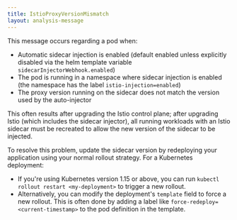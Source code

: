 ```yaml
---
title: IstioProxyVersionMismatch
layout: analysis-message
---
```


This message occurs regarding a pod when:

* Automatic sidecar injection is enabled (default enabled unless explicitly
  disabled via the helm template variable `sidecarInjectorWebhook.enabled`)
* The pod is running in a namespace where sidecar injection is enabled (the
  namespace has the label `istio-injection=enabled`)
* The proxy version running on the sidecar does not match the version used by
  the auto-injector

This often results after upgrading the Istio control plane; after upgrading
Istio (which includes the sidecar injector), all running workloads with an Istio
sidecar must be recreated to allow the new version of the sidecar to be
injected.

To resolve this problem, update the sidecar version by redeploying your application
using your normal rollout strategy. For a Kubernetes deployment:

* If you're using Kubernetes version 1.15 or above, you can run
  `kubectl rollout restart <my-deployment>` to trigger a new rollout.
* Alternatively, you can modify the deployment's `template` field to force a new
  rollout. This is often done by adding a label like
  `force-redeploy=<current-timestamp>` to the pod definition in the template.
